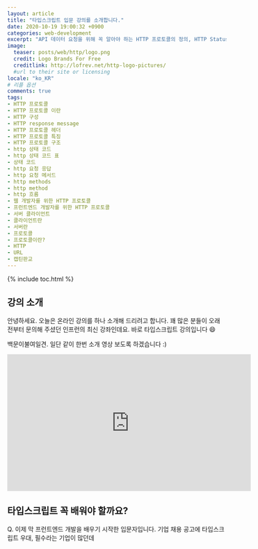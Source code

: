 ```yaml
---
layout: article
title: "타입스크립트 입문 강의를 소개합니다."
date: 2020-10-19 19:00:32 +0900
categories: web-development
excerpt: "API 데이터 요청을 위해 꼭 알아야 하는 HTTP 프로토콜의 정의, HTTP Status Code, HTTP Methods 등"
image:
  teaser: posts/web/http/logo.png
  credit: Logo Brands For Free
  creditlink: http://lofrev.net/http-logo-pictures/
  #url to their site or licensing
locale: "ko_KR"
# 리플 옵션
comments: true
tags:
- HTTP 프로토콜
- HTTP 프로토콜 이란
- HTTP 구성
- HTTP response message
- HTTP 프로토콜 헤더
- HTTP 프로토콜 특징
- HTTP 프로토콜 구조
- http 상태 코드
- http 상태 코드 표
- 상태 코드
- http 요청 응답
- http 요청 메서드
- http methods
- http method
- http 흐름
- 웹 개발자를 위한 HTTP 프로토콜
- 프런트엔드 개발자를 위한 HTTP 프로토콜
- 서버 클라이언트
- 클라이언트란
- 서버란
- 프로토콜
- 프로토콜이란?
- HTTP
- URL
- 캡틴판교
---
```

{% include toc.html %}

## 강의 소개

안녕하세요. 오늘은 온라인 강의를 하나 소개해 드리려고 합니다.
꽤 많은 분들이 오래 전부터 문의해 주셨던 인프런의 최신 강좌인데요.
바로 타입스크립트 강의입니다 😄

백문이불여일견.
일단 같이 한번 소개 영상 보도록 하겠습니다 :)

<iframe width="560" height="315" src="https://www.youtube.com/embed/nMu7JPXVOOo" frameborder="0" allow="accelerometer; autoplay; clipboard-write; encrypted-media; gyroscope; picture-in-picture" allowfullscreen></iframe>

## 타입스크립트 꼭 배워야 할까요?

Q. 이제 막 프런트엔드 개발을 배우기 시작한 입문자입니다. 기업 채용 공고에 타입스크립트 우대, 필수라는 기업이 많던데 

